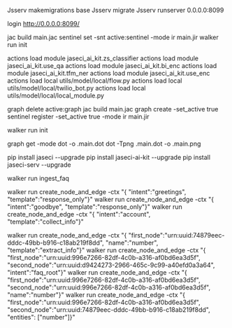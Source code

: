 Jsserv makemigrations base
Jsserv migrate
Jsserv runserver 0.0.0.0:8099

login http://0.0.0.0:8099/

jac build main.jac
sentinel set -snt active:sentinel -mode ir main.jir
walker run init



actions load module jaseci_ai_kit.zs_classifier
actions load module jaseci_ai_kit.use_qa
actions load module jaseci_ai_kit.bi_enc
actions load module jaseci_ai_kit.tfm_ner
actions load module jaseci_ai_kit.use_enc
actions load local utils/model/local/flow.py
actions load local utils/model/local/twilio_bot.py
actions load local utils/model/local/local_module.py

graph delete active:graph
jac build main.jac
graph create -set_active true
sentinel register -set_active true -mode ir main.jir

walker run init


graph get -mode dot -o .main.dot
dot -Tpng .main.dot -o .main.png

pip install jaseci --upgrade
pip install jaseci-ai-kit --upgrade
pip install jaseci-serv --upgrade



walker run ingest_faq

walker run create_node_and_edge -ctx "{ \"intent\":\"greetings\",   \"template\":\"response_only\"}"
walker run create_node_and_edge -ctx "{ \"intent\":\"goodbye\",     \"template\":\"response_only\"}"
walker run create_node_and_edge -ctx "{ \"intent\":\"account\",     \"template\":\"collect_info\"}"

walker run create_node_and_edge -ctx "{ \"first_node\":\"urn:uuid:74879eec-dddc-49bb-b916-c18ab219f8dd\",   \"name\":\"number\", \"template\":\"extract_info\"}"
walker run create_node_and_edge -ctx "{ \"first_node\":\"urn:uuid:996e7266-82df-4c0b-a316-af0bd6ea3d5f\",   \"second_node\":\"urn:uuid:d9424273-2966-465c-9c99-a40efd0a3a64\", \"intent\":\"faq_root\"}"
walker run create_node_and_edge -ctx "{ \"first_node\":\"urn:uuid:996e7266-82df-4c0b-a316-af0bd6ea3d5f\",   \"second_node\":\"urn:uuid:996e7266-82df-4c0b-a316-af0bd6ea3d5f\", \"name\":\"number\"}"
walker run create_node_and_edge -ctx "{ \"first_node\":\"urn:uuid:996e7266-82df-4c0b-a316-af0bd6ea3d5f\",   \"second_node\":\"urn:uuid:74879eec-dddc-49bb-b916-c18ab219f8dd\", \"entities\": [\"number\"]}"



